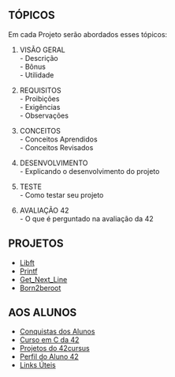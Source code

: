 ## TÓPICOS
Em cada Projeto serão abordados esses tópicos:
1. VISÃO GERAL<br>
\- Descrição<br>
\- Bônus<br>
\- Utilidade<br>

2. REQUISITOS<br>
\- Proibições<br>
\- Exigências<br>
\- Observações

3. CONCEITOS<br>
\- Conceitos Aprendidos<br>
\- Conceitos Revisados

4. DESENVOLVIMENTO<br>
\- Explicando o desenvolvimento do projeto<br>

5. TESTE<br>
\- Como testar seu projeto<br>

6. AVALIAÇÃO 42<br>
\- O que é perguntado na avaliação da 42<br>

## PROJETOS
- [Libft](https://github.com/danielmourajc/42cursus/tree/main/01%20LIBFT)<br>
- [Printf](https://github.com/danielmourajc/42cursus/tree/main/02%20PRINTF)<br>
- [Get_Next_Line](https://github.com/danielmourajc/42cursus/tree/main/03%20GET_NEXT_LINE)<br>
- [Born2beroot](https://github.com/danielmourajc/42cursus/tree/main/04%20BORN2BEROOT)<br>


## AOS ALUNOS
- [Conquistas dos Alunos](https://github.com/danielmourajc/42cursus/blob/main/Conquistas%20dos%20Alunos%2042.md)
- [Curso em C da 42](https://github.com/danielmourajc/42cursus/blob/main/Curso%20em%20C%20da%2042%20(Youtube).md)
- [Projetos do 42cursus](https://github.com/danielmourajc/42cursus/blob/main/Lista%20dos%20Projetos%20do%2042Cursus.md)
- [Perfil do Aluno 42](https://github.com/danielmourajc/42cursus/blob/main/Perfil%20do%20Aluno%2042.md)
- [Links Úteis](https://github.com/danielmourajc/42cursus/blob/main/Links%20%C3%9Ateis.md)
